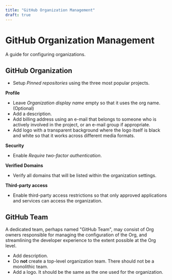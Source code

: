 ```yaml
---
title: "GitHub Organization Management"
draft: true
---
```


# GitHub Organization Management

A guide for configuring organizations.

## GitHub Organization

- Setup _Pinned repositories_ using the three most popular projects.

**Profile**

- Leave _Organization display name_ empty so that it uses the org name. (Optional)
- Add a description.
- Add billing address using an e-mail that belongs to someone who is actively involved in the project, or an e-mail group if appropriate.
- Add logo with a transparent background where the logo itself is black and white so that it works across different media formats.

**Security**

- Enable _Require two-factor authentication_.

**Verified Domains**

- Verify all domains that will be listed within the organization settings.

**Third-party access**

- Enable third-party access restrictions so that only approved applications and services can access the organization.

## GitHub Team

A dedicated team, perhaps named "GitHub Team", may consist of Org owners responsible for managing the configuration of the Org, and streamlining the developer experience to the extent possible at the Org level.

- Add description.
- Do **not** create a top-level organization team. There should not be a monolithic team.
- Add a logo. It should be the same as the one used for the organization.

